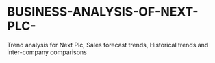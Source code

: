 # BUSINESS-ANALYSIS-OF-NEXT-PLC-
Trend analysis for Next Plc, Sales forecast trends, Historical trends and inter-company comparisons

